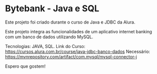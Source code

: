 # Bytebank - Java e SQL
Este projeto foi criado durante o curso de Java e JDBC da Alura.

Este projeto integra as funcionalidades de um aplicativo internet banking com um banco de dados utilizando MySQL.

Tecnologias: JAVA, SQL.
Link do Curso: https://cursos.alura.com.br/course/java-jdbc-banco-dados
Necessário: https://mvnrepository.com/artifact/com.mysql/mysql-connector-j

Espero que gostem!
